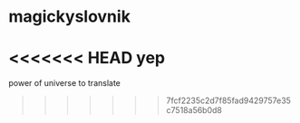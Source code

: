 magickyslovnik
==============
<<<<<<< HEAD
yep
=======
power of universe to translate
>>>>>>> 7fcf2235c2d7f85fad9429757e35c7518a56b0d8
